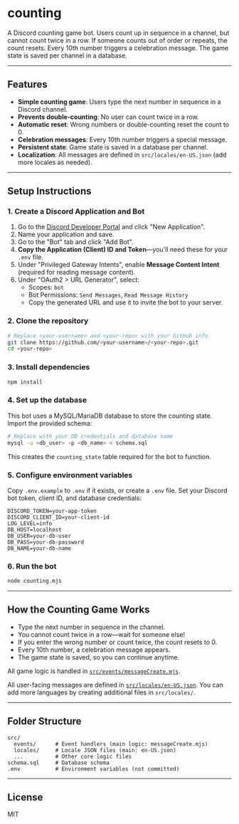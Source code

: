 # counting

A Discord counting game bot. Users count up in sequence in a channel, but cannot count twice in a row. If someone counts out of order or repeats, the count resets. Every 10th number triggers a celebration message. The game state is saved per channel in a database.

---

## Features

- **Simple counting game**: Users type the next number in sequence in a Discord channel.
- **Prevents double-counting**: No user can count twice in a row.
- **Automatic reset**: Wrong numbers or double-counting reset the count to 0.
- **Celebration messages**: Every 10th number triggers a special message.
- **Persistent state**: Game state is saved in a database per channel.
- **Localization**: All messages are defined in `src/locales/en-US.json` (add more locales as needed).

---

## Setup Instructions

### 1. Create a Discord Application and Bot

1. Go to the [Discord Developer Portal](https://discord.com/developers/applications) and click "New Application".
2. Name your application and save.
3. Go to the "Bot" tab and click "Add Bot".
4. **Copy the Application (Client) ID and Token**—you'll need these for your `.env` file.
5. Under "Privileged Gateway Intents", enable **Message Content Intent** (required for reading message content).
6. Under "OAuth2 > URL Generator", select:
   - Scopes: `bot`
   - Bot Permissions: `Send Messages`, `Read Message History`
   - Copy the generated URL and use it to invite the bot to your server.

### 2. Clone the repository

```sh
# Replace <your-username> and <your-repo> with your GitHub info
git clone https://github.com/<your-username>/<your-repo>.git
cd <your-repo>
```

### 3. Install dependencies

```sh
npm install
```

### 4. Set up the database

This bot uses a MySQL/MariaDB database to store the counting state. Import the provided schema:

```sh
# Replace with your DB credentials and database name
mysql -u <db_user> -p <db_name> < schema.sql
```

This creates the `counting_state` table required for the bot to function.

### 5. Configure environment variables

Copy `.env.example` to `.env` if it exists, or create a `.env` file. Set your Discord bot token, client ID, and database credentials:

```env
DISCORD_TOKEN=your-app-token
DISCORD_CLIENT_ID=your-client-id
LOG_LEVEL=info
DB_HOST=localhost
DB_USER=your-db-user
DB_PASS=your-db-password
DB_NAME=your-db-name
```

### 6. Run the bot

```sh
node counting.mjs
```

---

## How the Counting Game Works

- Type the next number in sequence in the channel.
- You cannot count twice in a row—wait for someone else!
- If you enter the wrong number or count twice, the count resets to 0.
- Every 10th number, a celebration message appears.
- The game state is saved, so you can continue anytime.

All game logic is handled in [`src/events/messageCreate.mjs`](src/events/messageCreate.mjs).

All user-facing messages are defined in [`src/locales/en-US.json`](src/locales/en-US.json). You can add more languages by creating additional files in `src/locales/`.

---

## Folder Structure

```text
src/
  events/      # Event handlers (main logic: messageCreate.mjs)
  locales/     # Locale JSON files (main: en-US.json)
  ...          # Other core logic files
schema.sql     # Database schema
.env           # Environment variables (not committed)
```

---

## License

MIT
